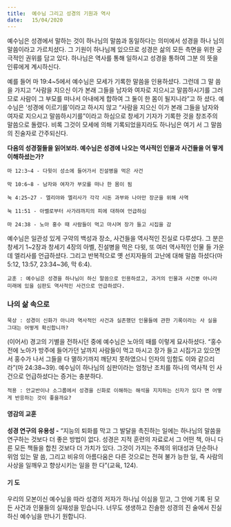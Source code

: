 ```yaml
---
title:  예수님 그리고 성경의 기원과 역사
date:   15/04/2020
---
```


예수님은 성경에서 말하는 것이 하나님의 말씀과 동일하다는 의미에서 성경을 하나
님의 말씀이라고 가르치셨다. 그 기원이 하나님께 있으므로 성경은 삶의 모든 측면을
위한 궁극적인 권위를 담고 있다. 하나님은 역사를 통해 일하시고 성경을 통하여 그분
의 뜻을 인류에게 계시하신다.

예를 들어 마 19:4~5에서 예수님은 모세가 기록한 말씀을 인용하셨다. 그런데 그 말
씀을 가지고 “사람을 지으신 이가 본래 그들을 남자와 여자로 지으시고 말씀하시기를
그러므로 사람이 그 부모를 떠나서 아내에게 합하여 그 둘이 한 몸이 될지니라”고 하
셨다. 예수님은 ‘성경에 이르기를’이라고 하시지 않고 “사람을 지으신 이가 본래 그들을
남자와 여자로 지으시고 말씀하시기를”이라고 하심으로 창세기 기자가 기록한 것을
창조주의 말씀으로 돌렸다. 비록 그것이 모세에 의해 기록되었을지라도 하나님은 여기
서 그 말씀의 진술자로 간주되신다.

**다음의 성경절들을 읽어보라. 예수님은 성경에 나오는 역사적인 인물과 사건들을 어
떻게 이해하셨는가?**

`마 12:3~4 - 다윗이 성소에 들어가서 진설병을 먹은 사건`

`막 10:6~8 - 남자와 여자가 부모를 떠나 한 몸이 됨`

`눅 4:25~27 - 엘리야와 엘리사가 각각 시돈 과부와 나아만 장군을 위해 사역`

`눅 11:51 - 아벨로부터 사가랴까지의 피에 대하여 언급하심`

`마 24:38 - 노아 홍수 때 사람들이 먹고 마시며 장가 들고 시집을 감`

예수님은 일관성 있게 구약의 백성과 장소, 사건들을 역사적인 진실로 다루셨다. 그
분은 창세기 1~2장과 창세기 4장의 아벨, 진설병을 먹은 다윗, 또 여러 역사적인 인물
들 가운데 엘리사를 언급하셨다. 그리고 반복적으로 옛 선지자들의 고난에 대해 말씀
하셨다(마 5:12, 13:57, 23:34~36, 막 6:4).

`교훈 : 예수님은 성경을 하나님이 하신 말씀으로 인용하셨고, 과거의 인물과 사건뿐
아니라 미래에 있을 심판도 역사적인 사건으로 언급하셨다.`

### 나의 삶 속으로

`묵상 : 성경이 신화가 아니라 역사적인 사건과 실존했던 인물들에 관한 기록이라는 사
실을 그대는 어떻게 확신합니까?`

(이어서) 경고의 기별을 전하시던 중에 예수님은 노아의 때를 이렇게 묘사하셨다.
“홍수 전에 노아가 방주에 들어가던 날까지 사람들이 먹고 마시고 장가 들고 시집가고
있으면서 홍수가 나서 그들을 다 멸하기까지 깨닫지 못하였으니 인자의 임함도 이와
같으리라”(마 24:38~39). 예수님이 하나님의 심판이라는 엄청난 조치를 하나의 역사적
인 사건으로 언급하셨다는 증거는 충분하다.

`적용 : 안교반이나 소그룹에서 성경을 신화로 이해하는 해석을 지지하는 신자가 있다
면 어떻게 반응하는 것이 좋을까요?`

#### 영감의 교훈

**성경 연구의 유용성 -** “지능의 퇴화를 막고 그 발달을
촉진하는 일에는 하나님의 말씀을 연구하는 것보다 더
좋은 방법이 없다. 성경은 지적 훈련의 자료로서 그 어떤
책, 아니 다른 모든 책들을 합친 것보다 더 가치가 있다.
그것이 가지는 주제의 위대성과 단순하나 위엄 있는 말
씀, 그리고 비유의 아름다움은 다른 것으로는 전혀 불가
능한 일, 즉 사람의 사상을 일깨우고 향상시키는 일을 한
다”(교육, 124).

#### 기 도

우리의 모본이신 예수님을
따라 성경의 저자가 하나님
이심을 믿고, 그 안에 기록
된 모든 사건과 인물들의
실재성을 믿습니다. 너무도
생생하고 진솔한 성경의 진
술에서 진실하신 예수님을
만나기 원합니다.